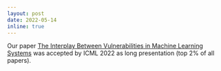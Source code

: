 ```yaml
---
layout: post
date: 2022-05-14
inline: true
---
```


Our paper [The Interplay Between Vulnerabilities in Machine Learning Systems](https://proceedings.mlr.press/v162/gao22g.html) was accepted by ICML 2022 as long presentation (top 2% of all papers).
